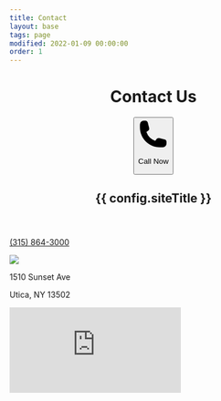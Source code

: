 ```yaml
---
title: Contact
layout: base
tags: page
modified: 2022-01-09 00:00:00
order: 1
---
```

 <header class="bg-green-800 mb-20">
      <h1 class="pt-16 md:pt-24 px-4 text-center">
        <span class="text-4xl md:text-8xl font-bold leading-none text-transparent bg-clip-text bg-gradient-to-r from-green-100 to-green-300 px-4">
         Contact Us
        </span>
      </h1>
              <div class="mx-auto text-center mt-4">        
        <a href="tel:3158643269">
    <button class="bg-green-600 text-xl text-white font-semibold py-2 px-4 rounded inline-flex items-center hover:ring-4 hover:ring-green-200 mx-auto">
 
<svg xmlns="http://www.w3.org/2000/svg" viewBox="0 0 24 24" fill="currentColor" class="size-6 mr-2">
  <path fill-rule="evenodd" d="M1.5 4.5a3 3 0 0 1 3-3h1.372c.86 0 1.61.586 1.819 1.42l1.105 4.423a1.875 1.875 0 0 1-.694 1.955l-1.293.97c-.135.101-.164.249-.126.352a11.285 11.285 0 0 0 6.697 6.697c.103.038.25.009.352-.126l.97-1.293a1.875 1.875 0 0 1 1.955-.694l4.423 1.105c.834.209 1.42.959 1.42 1.82V19.5a3 3 0 0 1-3 3h-2.25C8.552 22.5 1.5 15.448 1.5 6.75V4.5Z" clip-rule="evenodd" />
</svg>

 Call Now
</button>
</a>
</div>
      <h2 class="pt-6 pb-16 md:py-16 text-xl md:text-3xl font-bold text-center text-green-200 px-4 uppercase">
        {{ config.siteTitle }}
      </h2>
    </header>

<div class="min-h-screen max-w-6xl mx-auto">

<section class="prose md:prose-lg mx-auto max-w-6xl px-4">
<section class="my-20 px-4 mx-auto">
<div class="grid md:grid-cols-2 mx-auto text-lg px-4 gap-10">
	<div>
	<p><a href="tel:3158643000" class="font-bold">(315) 864-3000</a></p>
  <img src="/images/qrcode.png">
	</div>
	<div>
	<div class="flex justify-between  mb-2">
	<p>1510 Sunset Ave</p><p>Utica, NY 13502</p></div>
	<div class="aspect-w-16 aspect-h-16 px-4 ">
<iframe src="https://www.google.com/maps/embed?pb=!1m18!1m12!1m3!1d2913.4683140605543!2d-75.25332128735577!3d43.09467217101379!2m3!1f0!2f0!3f0!3m2!1i1024!2i768!4f13.1!3m3!1m2!1s0x89d9412c82300b43%3A0x511eb16189f5fd1a!2s1510%20Sunset%20Ave%2C%20Utica%2C%20NY%2013502!5e0!3m2!1sen!2sus!4v1725992985766!5m2!1sen!2sus"  style="border:0;" allowfullscreen="" loading="lazy" referrerpolicy="no-referrer-when-downgrade"></iframe>
	</div>
	</div>
</div>
</section>
</div>        